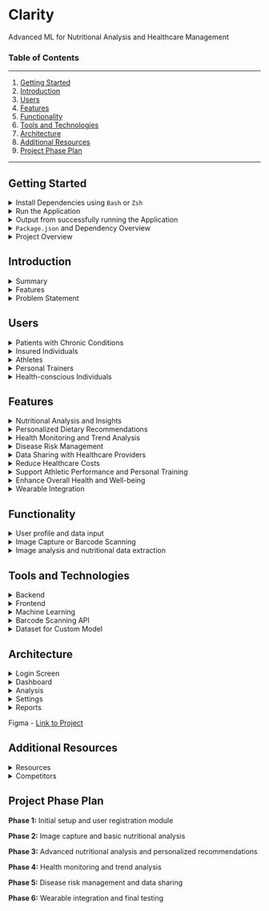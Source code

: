 # Clarity

Advanced ML for Nutritional Analysis and Healthcare Management

###  Table of Contents
---
1.  [Getting Started](#getting-started)
2.  [Introduction](#introduction)
3.  [Users](#users)
4.  [Features](#features)
5.  [Functionality](#functionality)
6.  [Tools and Technologies](#tools-and-technologies)
7.  [Architecture](#architecture)
8.  [Additional Resources](#additional-resources)
9.  [Project Phase Plan](#project-phase-plan)

----

##  Getting Started

<details><summary>Install Dependencies using <code>Bash</code> or <code>Zsh</code></summary>

####  command line instructions 

| steps   | command     | location to execute command |
|:--------|:------------|:----------------------------|
| 1       | `npm install` | `./clarity/server`        |
| 2       | `npm install` | `./clarity/client`        |
| 3 - linux machine      | `wget https://github.com/pocketbase/pocketbase/releases/download/v0.23.0-rc3/pocketbase_0.23.0-rc3_linux_amd64.zip` | `./clarity/backend/pocketbase` |
| 3 - windows machine      | `https://github.com/pocketbase/pocketbase/releases/download/v0.22.22/pocketbase_0.22.22_windows_arm64.zip` | `./clarity/backend/pocketbase` |
| 3 - mac machine | `https://github.com/pocketbase/pocketbase/releases/download/v0.22.22/pocketbase_0.22.22_darwin_amd64.zip` | `./clarity/backend/pocketbase` |
| 4       | `unzip pocketbase_<version>_<platform>_<arch>.zip` | `./clarity/backend/pocketbase` |
| 5       | `chmod +x pocketbase` | `./clarity/backend/pocketbase` |

</details>

<details><summary>Run the Application</summary>
<br> 

| steps   | command     | location to execute command |
|:--------|:------------|:----------------------------|
| terminal 1       | `cd ./clarity/server` |  `./clarity/server` |
| terminal 2       | `cd ./clarity/backend/pocketbase` |  `./clarity/backend/pocketbase` |
| terminal 3       | `cd ./clarity/client` |  `./clarity/client` |

</details>

<details><summary>Output from successfully running the Application</summary>

####  `npm run dev`  - terminal 1

```bash
> clarity-backend@1.0.0 dev
> nodemon server.js

[nodemon] 3.1.4
[nodemon] to restart at any time, enter `rs`
[nodemon] watching path(s): *.*
[nodemon] watching extensions: js,mjs,cjs,json
[nodemon] starting `node server.js`
server is running on port 5001
```

####  `./pocketbase serve` - terminal 2

```bash
2024/09/19 11:04:40 Server started at http://127.0.0.1:8090
├─ REST API: http://127.0.0.1:8090/api/
└─ Admin UI: http://127.0.0.1:8090/_/
```

####  `npm start` - terminal 3


```bash
Compiled successfully!

You can now view client in the browser.

  Local:            http://localhost:3000
  On Your Network:  http://192.168.1.242:3000

Note that the development build is not optimized.
To create a production build, use npm run build.

webpack compiled successfully
```

</details>



<details><summary><code>Package.json</code> and Dependency Overview</summary>

<br>

`package.json` provides metadata, dependencies, scripts, configuration, engines, versioning, and repository information for the project.  

metadata contains the `name`, `version`, `description`, `main`, `scripts`, `keywords`, `author`, `dependencies`, `devDependencies`, and `license` of the project

when cloning the project and running `npm install`, the dependencies are automatically installed and this ensures that the project has all the necessary libraries to run correctly.

the scripts define custom commands for the project, such as `start`, `build`, `test`, `dev`, by running `npm run <script>` in the terminal.

`npm start` runs the application in development mode, meaning that the application will run on `localhost:3000` and any changes made to the code will be reflected in the browser.

`npm test` runs the application in test mode, meaning it runs a test watcher in an interactive mode. 

`npm run build` builds the application for production mode, creating an optimized version of the application in the `build` folder.  essentially it bundles the app into static files for production

`npm run eject` removes this tool and copies build dependencies, configuration files and scripts into the app directory, this is an irreversible action and cannot be undone.

`npm` is a package manager for node.js, it allows you to install, update, and manage dependencies for your project.

`express` is a web application framework for node.js, its used to process the handling of http requests, api requests, and routing.

`pocketbase` provides real time databases, authentication, file storage, allowing you to store and manage user data, files, and other resources.

`nodemon` is a utility that monitors for any changes in the source code and automatically restarts the server, it helps with the development process by reducing the need to manually restart the server for every change.

[`openai`](https://platform.openai.com/docs/api-reference/introduction) you can interact with the API through HTTP requests from any language, via our official Python bindings, our official Node.js library, or through our HTTP REST API.

[`npx`](https://docs.npmjs.com/cli/v8/commands/npx) is a package running tool that comes with npm, and allows you to run node.js packages without having to install them globally.

[`create-react-app`](https://create-react-app.dev/docs/getting-started) is a used to create a single page react application and sets up the project with default configurations, including tools like webpack babel, eslint, and jest.

[`react`](https://react.dev) is a library for building user interfaces, it provides a declarative way to create interactive user interfaces with components and props.

[`react-bootstrap`](https://react-bootstrap.github.io/docs/getting-started/introduction) is a library of reusable react components for building web applications, it provides a set of pre-built components such as buttons, forms, and navigation menus, which can be easily integrated into your application.

[`redux`](https://redux.js.org/usage/#code-quality) is a state management library, it helps manage the state of the application in a predictable way.  it centralizes the applications state and logic.

[`react-redux`](https://react-redux.js.org/using-react-redux/connect-mapstate) is the official binding library for react and redux, it allows for easy integration by connecting 
react components to the redux store, enabling them to read state and dispatch actions.

[`@mui/material`](https://mui.com/material-ui/getting-started/installation/) is a library of react components that implements google's material design, it helps with building a user interface with components such as buttons, text fields, and dialogs.

[`@emotion/react`](https://emotion.sh/docs/introduction) is library for writing css styles with javascript and provides flexible styling capabilities, its used as the default styling engine for material ui allowing for direct css usage.

[`@emotion/styled`](https://emotion.sh/docs/styled) is part of the emotion library that provides a styled components like api for creating styled react components


[`axios`](https://axios-http.com/docs/intro) is a library that helps with making http requests, it's used to communication with the backend apis, making it easier to send and receive data from the server.

[`cors`](https://fetch.spec.whatwg.org/#http-cors-protocol) is a middleware that allows for cross origin resource sharing, it enables the server to accept requests from different origins.


`npm init -y` - is a command that initializes a new `Node.js` project by creating a `package.json` file in the current directory.  The `package.json` file is essential for managing the project's metadata, dependencies, scripts, and other configurations.   `-y` flag automatically answers "yes" to all the prompt that `npm init` would normally ask, using default values this ensures that the project is initialized quickly. 
 
`npm install --save-dev nodemon` - `nodemon` is a utility that automatically restarts your `Node.js` application when file changes in the directory are detected.  it's useful for development to avoid manually restarting the server after every change. `npm install` is a command that installs a package and any packages that it depends on.  `--save-dev` flag adds the package to the `devDependencies` section of the `package.json`.  `devDependencies` are packages that are only needed during development and not in production.  

</details>

<details><summary>Project Overview</summary>
<br>

| file | description |
|:-----|:------------|
| `./client/public/index.html` | entry point for the react application, it contains a `<div id="root></div>` element where the react application is mounted and will be rendered |
| `./client/src/index.js` | responsible for rendering the react application into DOM document object model.  it imports the `App` component and uses `ReactDOM.render()` to mount it to the `root` div in `index.html` |
| `./client/src/App.js` | is the main component of the react application using `react-router-dom` and provides the redux store and user context to the rest of the app |
| `./client/src/components` | contain the individual react components that make up the ui of the application.  they ae used within `App.js` to define different routes and views |
| `./client/src/redux` | this directory contains the react setup for state management `store.js` creates the redux store, and `reducers/index.js` combines all the reducers | 
| `./client/src/pocketbaseService.js` | this is the handles authentication and account management using pocketbase | 

| file | description |
|:-----|:------------|
| `./server/server.js` | this is the entry point for the backend server, it sets up the server to listen on a specified port, and uses the `app.js` file to define middleware and routes |
| `./server/app.js` | this file sets up middleware like `body-parser` and `cors` and defines the api routes using `routes/api.js` |
| `./server/routes/api.js` | defines the api endpoints that the client can interact with, it uses `axios` to make external api calls and handles requests and responses from the client |

</details>

##  Introduction

<details><summary>Summary</summary>
<br>
Clarity is a web and mobile application that leverages image recognition and machine learning to analyze the nutritional content of food and comprehensive health management tool.  Designed to empower users with real time dietary insights and transform the way individuals manage their chronic conditions, nutrition, and overall health.

</details>

<details><summary>Features</summary>
<br>
Users captures or uploads images or scan barcodes of their food using Clarity.  The app then provides comprehensive nutritional analysis, dietary trends, and provide personalized recommendations based on the user's health goals or chronic conditions.  Clarity can also predicts or mitigates disease risk factors, and allocates data for health care providers.  

</details>

<details><summary>Problem Statement</summary>
<br>

[Most chronic disease are caused by risk factors such as poor nutrition and excessive alcohol use.](https://www.cdc.gov/chronic-disease/prevention/index.html#:~:text=Most%20chronic%20diseases%20are%20caused,feeling%20good%2C%20and%20living%20longer.)  By avoiding these risks and receiving good preventative care Clarity can help reduce the risk of chronic diseases.  The current healthcare system is intervention based and reactive.  Clarity aims to be proactive and preventative by providing users and healthcare providers with real-time data to make informed decisions about their health.

</details>

##  Users

<details><summary>Patients with Chronic Conditions</summary>
<br>

Clarity assist those needing dietary monitoring, such as diabetes, hypertension, heart disease, and obesity.  Clarity can help patients manage their conditions and provide their healthcare providers with data to make informed decisions.
</details>

<details><summary>Insured Individuals</summary>
<br>

Users seeking to reduce healthcare costs will find Clarity invaluable for incentive programs that help reduce insurance premiums based on health data.
</details>

<details><summary>Athletes</summary>
<br>

Optimize performance and recovery with nutritional insights and recommendations.
</details>

<details><summary>Personal Trainers</summary>
<br>

Track their clients' progress and provide personalized recommendations to achieve their health and fitness goals.
</details>

<details><summary>Health-conscious Individuals</summary>
<br>

Anyone looking to enhance their well-being to make more informed dietary choices, track trends, prevent disease, and improve overall health.

</details>

##  Features

<details><summary>Nutritional Analysis and Insights</summary>       
<br>

Insights into macronutrient and micronutrient in take.  Inform users about carcinogens, pesticides, heavy metals, mycotoxins, artificial additives, trans fats, acrylamide, and other harmful substances in their food.
</details>

<details><summary>Personalized Dietary Recommendations</summary>
<br>
Help users meet specific nutritional needs, such as managing cholesterol, blood sugar, blood pressure, or weight through personalized recommendations.  Provide users with meal plans, recipes, and grocery lists.
</details>

<details><summary>Health Monitoring and Trend Analysis</summary>
<br>
Track dietary trends, allow users to log biometric data (integrated with wearables or medical devices such as glucose monitors, blood pressure monitors)
</details>

<details><summary>Disease Risk Management</summary>
<br>
Use dietary data to predict potential health risks and offer preventive guidance to mitigate these risks.
</details>

<details><summary>Data Sharing with Healthcare Providers</summary>
<br>
Allow users to share their nutritional data with healthcare providers by exporting reports into formats such as PDF, CSV, through API integrations, or HL7 (Health Level Seven International), CDA (Clinical Document Architecture), or FHIR (Fast Healthcare Interoperability Resources) standards.
</details>

<details><summary>Reduce Healthcare Costs</summary>
<br>
Incentivize users to reduce healthcare costs by providing data to insurance companies for premium reductions.
</details>

<details><summary>Support Athletic Performance and Personal Training</summary>
<br>
Provide athletes and personal trainers with nutritional insights to optimize performance and recovery.
</details>

<details><summary>Enhance Overall Health and Well-being</summary>
<br>
Empower users to make informed dietary choices, track trends, prevent disease, and improve overall health.
</details>

<details><summary>Wearable Integration</summary>
<br>
Integrate with wearables and medical devices to monitor health data in real time.
</details>

##  Functionality

<details><summary>User profile and data input</summary>
<br>

Users provide their specific information, including age, gender, weight, medical history, medications, and other relevant health data.  The user can set specific health goals related to their dietary needs, such as managing diabetes, losing weight, or improving overall wellness.

After the User creates an account an introduction to the application is displayed that states the following

1.  Simply snap a photo of their meal
2.  Scan the barcode of the packaged food item
3.  Input the food item into the database manually

Initial Questionnaire

1.  What is your sex?
2.  What is your age?
3.  What is your height?
4.  Current Weight?
5.  Target Weight
6.  What's your activity level?
7.  What medications are you currently taking?
8.  What medical conditions do you currently have?
9.  Any family medical history of (high blood pressure, diabetes, cardiac problems, cholesterol problems, or cancer?)
10.  What is your dietary preference? (n/a, vegan, vegetarian, pescatarian, etc.)
11.  Any allergies or medications or foods?
12.  What are your fitness or nutrition goals? (weight loss, muscle gain, etc.)
13.  Have you ever been on a diet before? (yes, no)
14.  Do you current take any vitamins or supplements? (yes, no)
15.  How would you rate your diet? (excellent, good, fair, poor)
16.  Do you use alcohol? (yes, no)
17.  Do you use any tobacco products? (yes, no)
18.  Are you on any weight loss medications? (yes, no)
19.  Do you know what nutrients you have consumed? (I do know all the nutrients, I often check the nutrients list, Not really)
20.  Do you usually keep a record of what you eat? (Every meal, I do when I remember, Not at all)

</details>

<details><summary>Image Capture or Barcode Scanning</summary>
<br>
Users capture images of their meals using a mobile device.  The software should be user friendly and guide users on how to take clear and useful photos for analysis.  Or users can scan the barcode of the packaged food item.
</details>

<details><summary>Image analysis and nutritional data extraction</summary>
<br>

[AI powered analysis](https://openfoodfacts.github.io/openfoodfacts-server/) will consist of uploaded images to a desktop software where machine learning algorithms analyze the food items for nutritional content, portion sizes, and dietary composition.  The app allows users to scan the barcode of products, to view the product information, and to take and submit pictures and data for missing products. [ios app](https://github.com/openfoodfacts/openfoodfacts-ios)  


<details><summary>Nutritional Data Extraction in <code>JSON</code> format</summary>
<br>

```JSON
[
  {
    "timestamp": "yyyy-mm-ddThh:mn:ssZ",
    "transaction": [
        {
            "location": "",
            "vendor": "",
            "vendor-id": ""
        }
    ],

    "general": [
        {
            // Barcode of the product
            "code": "200-EAN-13",

            // URL of the product page
            "url": "https://xxx.com",
            
            // Date that the product was added (UNIX timestamp format)
            "created_t": "yyyy-mm-ddThh:mn:ssZ",

            // Date that the product was last modified (UNIX timestamp format)
            "last_modified_t": "yyyy-mm-ddThh:mn:ssZ",

            // Name of the product
            "product_name": "cherios",

            // Generic name of the product
            "generic_name": "cereal",

            // Field that designates quantity and unit size
            "quantity":  _100g
        }
    ],
    "tags" : [
        {
            "packaging": shape, material,
            "packaging_tags": "",
            "brands": "",
            "brand_tags": "", 
            "categories": "",
            "categories_fr": "",
            "origins": "origins of ingredients",
            "origintags": "",
            // Locations where manufactured or transformed
            "manufacturing_places": "",
            "manufacturing_places_atgs": "",
            "labels": "",
            "labels_tags": "",
            "emb_codes": "",
            "emb_code_tags": "",

            // Coordinates corresponding to the first packaging code indicated
            "first_packaging_code_geo": "",
            "cities": "",
            "cities_tags": "",
            "purchase_places": "",
            "stores": "",
            
            // List of countries where the product is sold
            "countries": "",
            "countries_tags": ""
        }
    ],
    "ingredients" : [
        {
            "ingreidents_text": "",
            "traces": "",
            "traces_tags": ""
        }
    ],
    "misc_data" : [
        {
            // Serving size in g
            "serving_side": ...,
            // Indicates if the nutrition facts are indicated on the food label
            "no_nutrients": ...,
            "additives": ...,
            "additives_tags": ...,
            "ingredients_from_palm_oil_n": ...,
            "ingreidents_from_palm_oil": ...,
            "ingreidents_from_palm_oil_tags": ...,
            "ingreidents_that_may_be_from_palm_oil_n": ...,
            "ingreidents_that_may_be_from_palm_oil_tags": ...,
            
            // Nutrition grade ('a' to 'e')
            // Reference: https://fr.openfoodfacts.org/nutriscore
            "nutrition_grade_fr": "a",

            "main_category": ...,
        }
    ],

    "nutrition_facts": [
        {
            "energy_100g": ...,
            "energy-kj_100g": ...,
            ...
        }
    ],

    "nutrition_facts" : [
        {
            "energy-kcal_100g": ...,
            "proteins_100g": ...,
            "casein_100g": ...,
            "serum-proteins_100g": ...,
            "nucleotides_100g": ...,
            "carbohydrates_100g": ...,
            "sugars_100g": ...,
            "sucrose_100g": ...,
            "glucose_100g": ...,
            "fructose_100g": ...,
            "lactose_100g": ...,
            "maltose_100g": ...,
            "maltodextrins_100g": ...,
            "starch_100g": ...,
            "polyols_100g": ...,
            "fat_100g": ...,
            "saturated-fat_100g": ...,
            "butyric-acid_100g": ...,
            "caproic-acid_100g": ...,
            "caprylic-acid_100g": ...,
            "lauric-acid_100g": ...,
            "myristic-acid_100g": ...,
            "palmitic-acid_100g": ...,
            "stearic-acid_100g": ...,
            "arachidic-acid_100g": ...,
            "behenic-acid_100g": ...,
            "lignoceric-acid_100g": ...,
            "cerotic-acid_100g": ...,
            "motanic-acid_100g": ...,
            "melissic-acid_100g": ...,
            "monounsaturated-fat_100g": ...,
            "polyunsaturated-fat_100g": ...,
            "omega_3-fat_100g": ...,
            "alpha-linolenic-acid_100g": ...,
            "eicosapentaenoic-acid_100g": ...,
            "docosahexaenoic-acid_100g": ...,
            "omega_6-fat_100g": ...,
            "linoleic-acid_100g": ...,
            "arachidonic-acid_100g": ...,
            "gamma-linolenic-acid_100g": ...,
            "dihomo-gamma-linolenic-acid_100g": ...,
            "omega_9-fat_100g": ...,
            "oleic-acid_100g": ...,
            "elaidic-acid_100g": ...,
            "gondoic-acid_100g": ...,
            "mead-acid_100g": ...,
            "erucic-acid_100g": ...,
            "nervonic-acid_100g": ...,
            "trans-fat_100g": ...,
            "cholesterol_100g": ...,
            "fiber_100g": ...,
            "sodium_100g": ...,
            // % vol of alcohol
            "alcohol_100g": ...,
            "vitamin-a_100g": ...,
            "vitamin-d_100g": ...,
            "vitamin-e_100g": ...,
            "vitamin-c_100g": ...,
            "vitamin-b1_100g": ...,
            "vitamin-b2_100g": ...,
            "vitamin-pp_100g": ...,
            "vitamin-b6_100g": ...,
            "vitamin-b9_100g": ...,
            "vitamin-b12_100g": ...,
            // Also known as vitamine b8
            "biotin_100g": ...,
            "pantothenic-acid_100g": ...,
            "silica_100g": ...,
            "bicarbonate_100g": ...,
            "chloride_100g": ...,
            "calcium_100g": ...,
            "phosphorus_100g": ...,
            "iron_100g": ...,
            "magnesium_100g": ...,
            "zinc_100g": ...,
            "copper_100g": ...,
            "manganeses_100g": ...,
            "fluoride_100g": ...,
            "selenium_100g": ...,
            "chromium_100g": ...,
            "molybdenum_100g": ...,
            "iodine_100g": ...,
            "caffeine_100gtaurine_100g": ...,
            // pH (no unit)
            "ph_100g": ..., 
            // % of fruits, vegetables, and nuts (excluding potatoes, yams, manioc)
            "fruits-vegetables-nuts_100g": ...,
        }
    ],

    // Nutri-Score
    // Nutrition score derived from the UK FSA score and adapted for the French market (formula defined by the team of Professor Hercberg)
    "nutrition-score-fr_100g" : "a",

    // Nutrition score defined by the UK Food Standards Administration (FSA)
    "nutrition-score-uk_100g": "a",

  }
] 
```
</details>
</details>

##  Tools and Technologies

<details><summary>Backend</summary>
<br>

Node.js - for server-side development

Express.js - framework for node.js for handling server requests, routing, and api endpoints
  
[Pocketbase](https://pocketbase.io) - for cloud storage, user authentication, hosting, and database
</details>

<details><summary>Frontend</summary>
<br>

React - for building the user interface

[Material UI](https://mui.com) - for design components

Redux - for state management

Axios - for making https requests

React Native Health - for integrating with HealthKit
</details>

<details><summary>Machine Learning</summary>
<br>

[Clarifai](https://www.clarifai.com)

[Roboflow Universe](https://universe.roboflow.com)

[Google Cloud Vision API](https://cloud.google.com/vision)

[IBM Watson Visual Recognition](https://www.ibm.com/products/watson-visual-recognition)
</details>

<details><summary>Barcode Scanning API</summary>
<br>

Open Food Facts API - for food identification and nutritional information via barcode scanning
</details>

<details><summary>Dataset for Custom Model</summary>
<br>

Food 101

UPMC Food 101
</details>

##  Architecture

<details><summary>Login Screen</summary>
<br>

Users can login or create an account to access the app.
</details>

<details><summary>Dashboard</summary>
<br>

Users can view their daily nutritional intake, health data, and personalized recommendations.
</details>

<details><summary>Analysis</summary>
<br>

Users can view detailed analysis of their meals, dietary trends, and health insights.
</details>

<details><summary>Settings</summary>
<br>

Users can update their profile, health goals, and preferences.
</details>

<details><summary>Reports</summary>
<br>

Users can export their data for healthcare providers or insurance companies.
</details>

Figma - [Link to Project](https://www.figma.com/proto/0lIIBK2ARIaFwXMi4KiJY0/mockup?node-id=70-287&t=EZ5trGXitWiy3gsk-1)

##  Additional Resources

<details><summary>Resources</summary>
<br>

[Open Food Facts API](https://openfoodfacts.github.io/openfoodfacts-server/api/)

[HealthKit](https://developer.apple.com/documentation/healthkit)

[Open Food Facts](https://world.openfoodfacts.org/data)

[USDA Food Data Central](https://fdc.nal.usda.gov)

[Nutritionix](https://www.nutritionix.com)

[USDA FoodData Central](https://fdc.nal.usda.gov)

[USDA Food Composition Databases](https://www.ars.usda.gov/northeast-area/beltsville-md-bhnrc/beltsville-human-nutrition-research-center/nutrient-data-laboratory/docs/usda-national-nutrient-database-for-standard-reference/)

[USDA National Nutrient Database for Standard Reference](https://www.ars.usda.gov/northeast-area/beltsville-md-bhnrc/beltsville-human-nutrition-research-center/nutrient-data-laboratory/docs/usda-national-nutrient-database-for-standard-reference/)

[uber api](https://developer.uber.com/docs/eats/introduction)

[food labeling](https://www.nal.usda.gov/legacy/aglaw/food-labeling)

[open food facts monitoring](https://github.com/openfoodfacts/openfoodfacts-monitoring)

[open food facts api documentation](https://openfoodfacts.github.io/openfoodfacts-server/api/)

</details>

<details><summary>Competitors</summary>
<br>

**Calorie Mama** Provides food recognition and nutritional analysis.

**MyFitnessPal** Offers comprehensive dietary tracking and personalized recommendations.

**Lose It!** Focuses on weight loss through calorie counting and food logging.
</details>

##  Project Phase Plan

**Phase 1:** Initial setup and user registration module

**Phase 2:** Image capture and basic nutritional analysis

**Phase 3:** Advanced nutritional analysis and personalized recommendations

**Phase 4:** Health monitoring and trend analysis

**Phase 5:** Disease risk management and data sharing

**Phase 6:** Wearable integration and final testing
